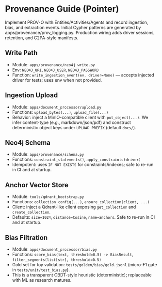 # Provenance Guide (Pointer)

Implement PROV-O with Entities/Activities/Agents and record ingestion, bias, and extraction events.
Initial Cypher patterns are generated by apps/provenance/prov_logging.py.
Production wiring adds driver sessions, retention, and C2PA-style manifests.

## Write Path
- Module: `apps/provenance/neo4j_write.py`
- Env: `NEO4J_URI`, `NEO4J_USER`, `NEO4J_PASSWORD`
- Function: `write_ingestion_event(ev, driver=None)` — accepts injected driver for tests; uses env when not provided.

## Ingestion Upload
- Module: `apps/document_processor/upload.py`
- Functions: `upload_bytes(...)`, `upload_file(...)`
- Behavior: inject a MinIO-compatible client with `put_object(...)`. We infer content-type (e.g., markdown/json/pdf) and construct deterministic object keys under `UPLOAD_PREFIX` (default `docs/`).

## Neo4j Schema
- Module: `apps/provenance/schema.py`
- Functions: `constraint_statements()`, `apply_constraints(driver)`
- Idempotent: uses `IF NOT EXISTS` for constraints/indexes; safe to re-run in CI and at startup.

## Anchor Vector Store
- Module: `tools/qdrant_bootstrap.py`
- Functions: `collection_config(...)`, `ensure_collection(client, ...)`
- Client: inject a Qdrant-like client exposing `get_collection` and `create_collection`.
- Defaults: `size=1024`, `distance=Cosine`, `name=anchors`. Safe to re-run in CI and at startup.

## Bias Filtration
- Module: `apps/document_processor/bias.py`
- Functions: `score_bias(text, threshold=0.5) -> BiasResult`, `filter_segments(list[str], threshold=0.5)`
- Gold set for toy validation: `tests/golden/bias/gold.jsonl` (micro-F1 gate in `tests/unit/test_bias.py`).
- This is a transparent CBDT-style heuristic (deterministic); replaceable with ML as research matures.
